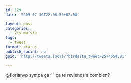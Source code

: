 ```yaml
---
id: 129
date: '2009-07-10T22:08:50+02:00'

layout: post
categories:
  - Vis ma vie
tags:
  - tweet
format: status
publish_social: no
guid: 'http://tweets.local/?birdsite_tweet=2574554581'

---
```


@florianvp sympa ça ^^ ça te reviends à combien?